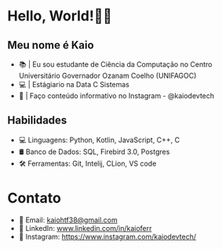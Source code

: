 # Hello, World!👋🏽
## Meu nome é Kaio
* 📚 | Eu sou estudante de Ciência da Computação no Centro Universitário Governador Ozanam Coelho (UNIFAGOC)
* 💻 | Estágiario na Data C Sistemas
* 🤳 | Faço conteúdo informativo no Instagram - @kaiodevtech
## Habilidades
* 💻 Linguagens: Python, Kotlin, JavaScript, C++, C
* 🛢️ Banco de Dados: SQL, Firebird 3.0, Postgres
* 🛠️ Ferramentas: Git, Intelij, CLion, VS code
# Contato
* 📧 Email: kaiohtf38@gmail.com
* 💼 LinkedIn: www.linkedin.com/in/kaioferr
* 📱 Instagram: https://www.instagram.com/kaiodevtech/


